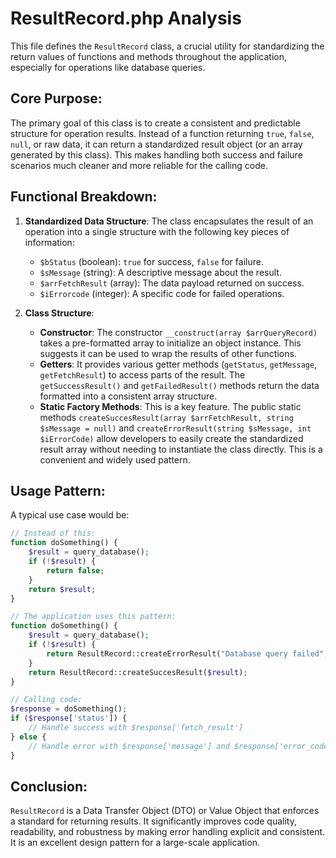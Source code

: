 # ResultRecord.php Analysis

This file defines the `ResultRecord` class, a crucial utility for standardizing the return values of functions and methods throughout the application, especially for operations like database queries.

## Core Purpose:

The primary goal of this class is to create a consistent and predictable structure for operation results. Instead of a function returning `true`, `false`, `null`, or raw data, it can return a standardized result object (or an array generated by this class). This makes handling both success and failure scenarios much cleaner and more reliable for the calling code.

## Functional Breakdown:

1.  **Standardized Data Structure**: The class encapsulates the result of an operation into a single structure with the following key pieces of information:
    *   `$bStatus` (boolean): `true` for success, `false` for failure.
    *   `$sMessage` (string): A descriptive message about the result.
    *   `$arrFetchResult` (array): The data payload returned on success.
    *   `$iErrorcode` (integer): A specific code for failed operations.

2.  **Class Structure**:
    *   **Constructor**: The constructor `__construct(array $arrQueryRecord)` takes a pre-formatted array to initialize an object instance. This suggests it can be used to wrap the results of other functions.
    *   **Getters**: It provides various getter methods (`getStatus`, `getMessage`, `getFetchResult`) to access parts of the result. The `getSuccessResult()` and `getFailedResult()` methods return the data formatted into a consistent array structure.
    *   **Static Factory Methods**: This is a key feature. The public static methods `createSuccesResult(array $arrFetchResult, string $sMessage = null)` and `createErrorResult(string $sMessage, int $iErrorCode)` allow developers to easily create the standardized result array without needing to instantiate the class directly. This is a convenient and widely used pattern.

## Usage Pattern:

A typical use case would be:

```php
// Instead of this:
function doSomething() {
    $result = query_database();
    if (!$result) {
        return false;
    }
    return $result;
}

// The application uses this pattern:
function doSomething() {
    $result = query_database();
    if (!$result) {
        return ResultRecord::createErrorResult("Database query failed", 500);
    }
    return ResultRecord::createSuccesResult($result);
}

// Calling code:
$response = doSomething();
if ($response['status']) {
    // Handle success with $response['fetch_result']
} else {
    // Handle error with $response['message'] and $response['error_code']
}
```

## Conclusion:

`ResultRecord` is a Data Transfer Object (DTO) or Value Object that enforces a standard for returning results. It significantly improves code quality, readability, and robustness by making error handling explicit and consistent. It is an excellent design pattern for a large-scale application.
